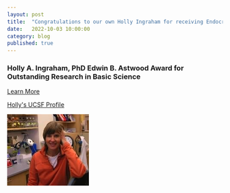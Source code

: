 ```yaml
---
layout: post
title:  "Congratulations to our own Holly Ingraham for receiving Endocrine Society’s 2023 Laureate Award"
date:   2022-10-03 10:00:00
category: blog
published: true
---
```


### Holly A. Ingraham, PhD Edwin B. Astwood Award for Outstanding Research in Basic Science

[Learn More ](https://www.endocrine.org/awards/laureate-awards/2023-laureate-recipients)

[Holly's UCSF Profile](https://profiles.ucsf.edu/holly.Ingraham)

![Photo of Holly](/assets/images/faculty/ingraham.jpg)
